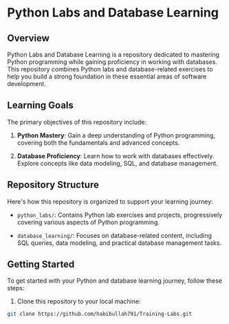 # Python Labs and Database Learning

## Overview
Python Labs and Database Learning is a repository dedicated to mastering Python programming while gaining proficiency in working with databases. This repository combines Python labs and database-related exercises to help you build a strong foundation in these essential areas of software development.

## Learning Goals
The primary objectives of this repository include:

1. **Python Mastery**: Gain a deep understanding of Python programming, covering both the fundamentals and advanced concepts.

2. **Database Proficiency**: Learn how to work with databases effectively. Explore concepts like data modeling, SQL, and database management.

## Repository Structure
Here's how this repository is organized to support your learning journey:

- `python_labs/`: Contains Python lab exercises and projects, progressively covering various aspects of Python programming.

- `database_learning/`: Focuses on database-related content, including SQL queries, data modeling, and practical database management tasks.


## Getting Started
To get started with your Python and database learning journey, follow these steps:

1. Clone this repository to your local machine:

```bash
git clone https://github.com/habibullah791/Training-Labs.git
